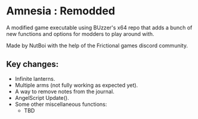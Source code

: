 # Amnesia : Remodded
A modified game executable using BUzzer's x64 repo that adds a bunch of new functions and options for modders to play around with.

Made by NutBoi with the help of the Frictional games discord community.


## Key changes:
- Infinite lanterns.
- Multiple arms (not fully working as expected yet).
- A way to remove notes from the journal.
- AngelScript Update().
- Some other miscellaneous functions:
	- TBD
